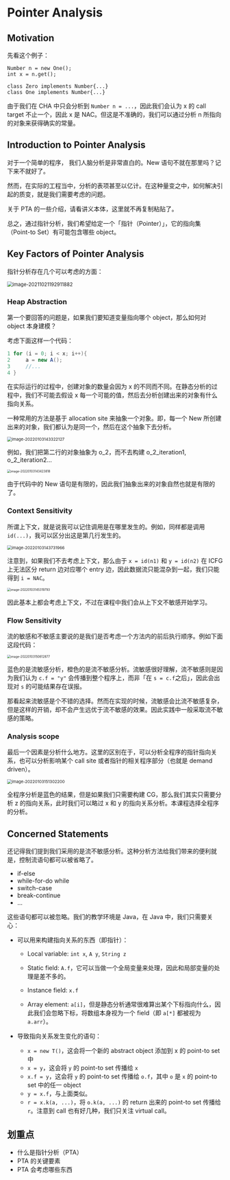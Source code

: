 # Pointer Analysis

## Motivation

先看这个例子：

```
Number n = new One();
int x = n.get();

class Zero implements Number{...}
class One implements Number{...}
```

由于我们在 CHA 中只会分析到 `Number n = ...`，因此我们会认为 x 的 call target 不止一个，因此 x 是 NAC。但这是不准确的，我们可以通过分析 n 所指向的对象来获得确实的常量。



## Introduction to Pointer Analysis

对于一个简单的程序， 我们人脑分析是非常直白的。New 语句不就在那里吗？记下来不就好了。

然而，在实际的工程当中，分析的表项甚至以亿计。在这种量变之中，如何解决引起的质变，就是我们需要考虑的问题。

关于 PTA 的一些介绍，请看讲义本体，这里就不再复制粘贴了。

总之，通过指针分析，我们希望给定一个「指针（Pointer）」，它的指向集（Point-to Set）有可能包含哪些 object。



## Key Factors of Pointer Analysis

指针分析存在几个可以考虑的方面：

<img src="img/8_Pointer Analysis/image-20211021192911882.png" alt="image-20211021192911882" style="zoom:80%;" />

### Heap Abstraction

第一个要回答的问题是，如果我们要知道变量指向哪个 object，那么如何对 object 本身建模？

考虑下面这样一个代码：

```java
1 for (i = 0; i < x; i++){
2     a = new A();
3     //...
4 }
```

在实际运行的过程中，创建对象的数量会因为 x 的不同而不同。在静态分析的过程中，我们不可能去假设 x 每一个可能的值，然后去分析创建出来的对象有什么指向关系。

一种常用的方法是基于 allocation site 来抽象一个对象。即，每一个 New 所创建出来的对象，我们都认为是同一个，然后在这个抽象下去分析。

<img src="img/8_Pointer Analysis/image-20220103143322127.png" alt="image-20220103143322127" style="zoom:67%;" />

例如，我们把第二行的对象抽象为 o_2，而不去构建 o_2_iteration1, o_2_iteration2...

<img src="img/8_Pointer Analysis/image-20220103143423818.png" alt="image-20220103143423818" style="zoom: 50%;" />

由于代码中的 New 语句是有限的，因此我们抽象出来的对象自然也就是有限的了。

### Context Sensitivity

所谓上下文，就是说我可以记住调用是在哪里发生的。例如，同样都是调用 `id(...)`，我可以区分出这是第几行发生的。

<img src="img/8_Pointer Analysis/image-20220103143731966.png" alt="image-20220103143731966" style="zoom: 67%;" />

注意到，如果我们不去考虑上下文，那么由于 `x = id(n1)` 和 `y = id(n2)` 在 ICFG 上无法区分 return 边对应哪个 entry 边，因此数据流只能混杂到一起，我们只能得到 `i = NAC`。

<img src="img/8_Pointer Analysis/image-20220103145319793.png" alt="image-20220103145319793" style="zoom:50%;" />

因此基本上都会考虑上下文，不过在课程中我们会从上下文不敏感开始学习。

### Flow Sensitivity

流的敏感和不敏感主要说的是我们是否考虑一个方法内的前后执行顺序。例如下面这段代码：

<img src="img/8_Pointer Analysis/image-20220103150612877.png" alt="image-20220103150612877" style="zoom: 50%;" />

蓝色的是流敏感分析，橙色的是流不敏感分析。流敏感很好理解，流不敏感则是因为我们认为 `c.f = "y"` 会传播到整个程序上，而非「在 `s = c.f`之后」，因此会出现对 `s` 的可能结果存在误报。

那看起来流敏感是个不错的选择。然而在实现的时候，流敏感会比流不敏感复杂，但是这样的开销，却不会产生远优于流不敏感的效果。因此实践中一般采取流不敏感的策略。

### Analysis scope

最后一个因素是分析什么地方。这里的区别在于，可以分析全程序的指针指向关系，也可以分析影响某个 call site 或者指针的相关程序部分（也就是 demand driven）。

<img src="img/8_Pointer Analysis/image-20220103151302200.png" alt="image-20220103151302200" style="zoom: 67%;" />

全程序分析是蓝色的结果，但是如果我们只需要构建 CG，那么我们其实只需要分析 z 的指向关系，此时我们可以略过 x 和 y 的指向关系分析。本课程选择全程序的分析。

## Concerned Statements

还记得我们提到我们采用的是流不敏感分析。这种分析方法给我们带来的便利就是，控制流语句都可以被省略了。

* if-else
* while-for-do while
* switch-case
* break-continue
* ...

这些语句都可以被忽略。我们的教学环境是 Java，在 Java 中，我们只需要关心：

* 可以用来构建指向关系的东西（即指针）：

    * Local variable: `int x`, `A y`, `String z`

    * Static field: `A.f`，它可以当做一个全局变量来处理，因此和局部变量的处理是差不多的。
    * Instance field: `x.f`
    * Array element: `a[i]`，但是静态分析通常很难算出某个下标指向什么，因此我们会忽略下标，将数组本身视为一个 field（即 `a[*]` 都被视为 `a.arr`）。

* 导致指向关系发生变化的语句：

    * `x = new T()`，这会将一个新的 abstract object 添加到 x 的 point-to set 中
    * `x = y`，这会将 `y` 的 point-to set 传播给 `x`
    * `x.f = y`，这会将 `y` 的 point-to set 传播给 `o.f`，其中 `o` 是 `x` 的 point-to set 中的任一 object
    * `y = x.f`，与上面类似。
    * `r = x.k(a, ...)`，将 `o.k(a, ...)` 的 return 出来的 point-to set 传播给 `r`。注意到 call 也有好几种，我们只关注 virtual call。



## 划重点

* 什么是指针分析（PTA）
* PTA 的关键要素
* PTA 会考虑哪些东西

